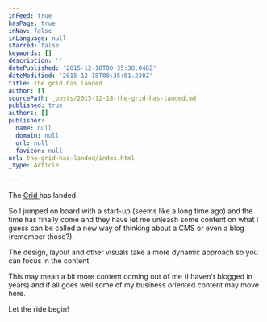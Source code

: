 ```yaml
---
inFeed: true
hasPage: true
inNav: false
inLanguage: null
starred: false
keywords: []
description: ''
datePublished: '2015-12-18T00:35:38.048Z'
dateModified: '2015-12-18T00:35:01.230Z'
title: The grid has landed
author: []
sourcePath: _posts/2015-12-18-the-grid-has-landed.md
published: true
authors: []
publisher:
  name: null
  domain: null
  url: null
  favicon: null
url: the-grid-has-landed/index.html
_type: Article

---
```

The [Grid ][0]has landed.

So I jumped on board with a start-up (seems like a long time ago) and the time has finally come and they have let me unleash some content on what I guess can be called a new way of thinking about a CMS or even a blog (remember those?). 

The design, layout and other visuals take a more dynamic approach so you can focus in the content.

This may mean a bit more content coming out of me (I haven't blogged in years) and if all goes well some of my business oriented content may move here. 

Let the ride begin!

[0]: https://thegrid.io/